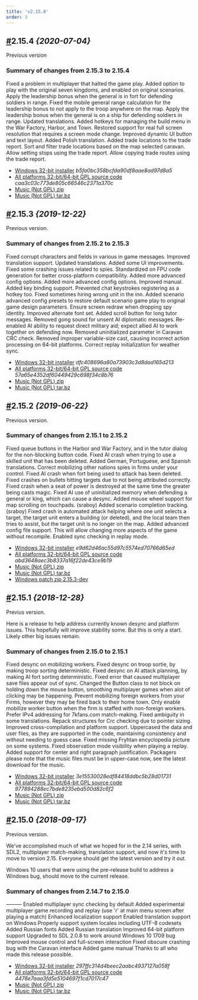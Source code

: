 ```yaml
---
title: 'v2.15.0'
order: 3
---
```

## [#](download/#v2-15-4)2.15.4 _{2020-07-04}_
Previous version

### Summary of changes from 2.15.3 to 2.15.4

Fixed a problem in multiplayer that halted the game play.
Added option to play with the original seven kingdoms, and enabled on original scenarios.
Apply the leadership bonus when the general is in fort for defending soldiers in range.
Fixed the mobile general range calculation for the leadership bonus to not apply to the troop anywhere on the map.
Apply the leadership bonus when the general is on a ship for defending soldiers in range.
Updated translations.
Added hotkeys for managing the build menu in the War Factory, Harbor, and Town.
Restored support for real full screen resolution that requires a screen mode change.
Improved dynamic UI button and text layout.
Added Polish translation.
Added trade locations to the trade report.
Sort and filter trade locations based on the map selected caravan.
Allow setting stops using the trade report.
Allow copying trade routes using the trade report.

- [Windows 32-bit installer](https://github.com/the3dfxdude/7kaa/releases/download/v2.15.4/7kaa-install-win32-2.15.4.exe) _b5fa0bc358bcfda90df8aae8ad97d8a5_
- [All platforms 32-bit/64-bit GPL source code](https://github.com/the3dfxdude/7kaa/releases/download/v2.15.4/7kaa-2.15.4.tar.xz) _caa3c03c773de805c66546c2371a370c_
- [Music (Not GPL) zip](https://www.7kfans.com/downloads/7kaa-music-2.15.zip')
- [Music (Not GPL) tar.bz](https://www.7kfans.com/downloads/7kaa-music-2.15.tar.bz2)



## [#](download/#v2-15-3)2.15.3 _{2019-12-22}_
Previous version.

### Summary of changes from 2.15.2 to 2.15.3

Fixed corrupt characters and fields in various in game messages.
Improved translation support.
Updated translations.
Added some UI improvements.
Fixed some crashing issues related to spies.
Standardized on FPU code generation for better cross-platform compatibility.
Added more advanced config options.
Added more advanced config options.
Improved manual.
Added key binding support.
Prevented chat keystrokes registering as a hotkey too.
Fixed sometimes hiring wrong unit in the inn.
Added scenario advanced config presets to restore default scenario game play to original game design parameters.
Ensure screen redraw when dropping spy identity.
Improved alternate font set.
Added scroll button for long tutor messages.
Removed gong sound for unsent AI diplomatic messages.
Re-enabled AI ability to request direct military aid; expect allied AI to work together on defending now.
Removed uninitialized parameter in Caravan CRC check.
Removed improper variable-size cast, causing incorrect action processing on 64-bit platforms.
Correct replay initialization for weather sync.

- [Windows 32-bit installer](https://github.com/the3dfxdude/7kaa/releases/download/v2.15.3/7kaa-install-win32-2.15.3.exe) _dfc408696a80a73903c3d8dad165d213_
- [All platforms 32-bit/64-bit GPL source code](https://github.com/the3dfxdude/7kaa/releases/download/v2.15.4p1/7kaa-2.15.4p1.tar.xz) _57a65e4352df60449429c698f34c8b76_
- [Music (Not GPL) zip](https://github.com/the3dfxdude/7kaa/releases/download/v2.15.3/7kaa-2.15.3.tar.xz')
- [Music (Not GPL) tar.bz](https://www.7kfans.com/downloads/7kaa-music-2.15.tar.bz2)


## [#](download/#v2-15-2)2.15.2 _{2019-06-22}_
Previous version.

### Summary of changes from 2.15.1 to 2.15.2

Fixed queue buttons in the Harbor and War Factory, and in the tutor dialog for the non-blocking button code.
Fixed AI crash when trying to use a skilled unit that has been deleted.
Added German, Portuguese, and Spanish translations.
Correct mobilizing other nations spies in firms under your control.
Fixed AI crash when fort being used to attack has been deleted.
Fixed crashes on bullets hitting targets due to not being attributed correctly.
Fixed crash when a seat of power is destroyed at the same time the greater being casts magic.
Fixed AI use of uninitialized memory when defending a general or king, which can cause a desync.
Added mouse wheel support for map scrolling on touchpads. (sraboy)
Added scenario completion tracking. (sraboy)
Fixed crash in automated attack helping where one unit selects a target, the target unit enters a building (or deleted), and the local team then tries to assist, but the target unit is no longer on the map.
Added advanced config file support. This will allow changing more aspects of the game without recompile.
Enabled sync checking in replay mode.

- [Windows 32-bit installer](https://github.com/the3dfxdude/7kaa/releases/download/v2.15.2/7kaa-install-win32-2.15.2.exe) _e9d62d46ac55d97c5574ed70766d65ed_
- [All platforms 32-bit/64-bit GPL source code](https://github.com/the3dfxdude/7kaa/releases/download/v2.15.2/7kaa-2.15.2.tar.xz) _abd3648aec3b8337a16f22de43ce9b19_
- [Music (Not GPL) zip](https://www.7kfans.com/downloads/7kaa-music-2.15.zip')
- [Music (Not GPL) tar.bz](https://www.7kfans.com/downloads/7kaa-music-2.15.tar.bz2)
- [Windows patch zip 2.15.3-dev](https://www.7kfans.com/downloads/7kaa-patch-2.15.3-dev-00c6ac9.zip) 


## [#](download/#v2-15-1)2.15.1 _{2018-12-28}_
Previus version.

Here is a release to help address currently known desync and platform issues. This hopefully will improve stability some. But this is only a start. Likely other big issues remain.

### Summary of changes from 2.15.0 to 2.15.1

Fixed desync on mobilizing workers.
Fixed desync on troop sortie, by making troop sorting deterministic.
Fixed desync on AI attack planning, by making AI fort sorting deterministic.
Fixed error that caused multiplayer save files appear out of sync.
Changed the Button class to not block on holding down the mouse button,
smoothing multiplayer games when alot of clicking may be happening.
Prevent mobilizing foreign workers from your Firms, however they may be
fired back to their home town.
Only enable mobilize worker button when the firm is staffed with non-foreign
workers.
Prefer IPv4 addressing for 7kfans.com match-making.
Fixed ambiguity in some translations.
Repack structures for Crc checking due to pointer sizing.
Improved cross-compilation and platform support.
Uppercased the data and user files, as they are supported in the code,
maintaining consistency and without needing to guess case.
Fixed missing Fryhtan encyclopedia picture on some systems.
Fixed observation mode visibility when playing a replay.
Added support for center and right paragraph justification.
Packagers please note that the music files must be in upper-case now, see
the latest download for the music.

- [Windows 32-bit installer](https://github.com/the3dfxdude/7kaa/releases/download/v2.15.1/7kaa-install-win32-2.15.1.exe) _3e15530028edf84418ddbc5b28d01731_
- [All platforms 32-bit/64-bit GPL source code](https://github.com/the3dfxdude/7kaa/releases/download/v2.15.1/7kaa-2.15.1.tar.xz) _977894288ec7bde8235ebd500d82c6f2_
- [Music (Not GPL) zip](https://www.7kfans.com/downloads/7kaa-music-2.15.zip')
- [Music (Not GPL) tar.bz](https://www.7kfans.com/downloads/7kaa-music-2.15.tar.bz2)


## [#](download/#v2-15-0)2.15.0 _{2018-09-17}_
Previous version.

We've accomplished much of what we hoped for in the 2.14 series, with SDL2, multiplayer match-making, translation support, and now it's time to move to version 2.15. Everyone should get the latest version and try it out.

Windows 10 users that were using the pre-release build to address a Windows bug, should move to the current release.

### Summary of changes from 2.14.7 to 2.15.0
———
Enabled multiplayer sync checking by default
Added experimental multiplayer game recording and replay (use 'r' at main
menu screen after playing a match)
Enhanced localization support
Enabled translation support on Windows
Properly support system locales including UTF-8 codesets
Added Russian fonts
Added Russian translation
Improved 64-bit platform support
Upgraded to SDL 2.0.8 to work around Windows 10 1709 bug
Improved mouse control and full-screen interaction
Fixed obscure crashing bug with the Caravan interface
Added game manual
Thanks to all who made this release possible.

- [Windows 32-bit installer](https://github.com/the3dfxdude/7kaa/releases/download/v2.15.0/7kaa-install-win32-2.15.0.exe) _297ffc314d4beec2aabc4937127a058f_
- [All platforms 32-bit/64-bit GPL source code](https://github.com/the3dfxdude/7kaa/releases/download/v2.15.0/7kaa-2.15.0.tar.xz) _4478e7aaa3fd5e5104697f1cd7017c47_
- [Music (Not GPL) zip](https://www.7kfans.com/downloads/7kaa-music-2.15.zip')
- [Music (Not GPL) tar.bz](https://www.7kfans.com/downloads/7kaa-music-2.15.tar.bz2)


